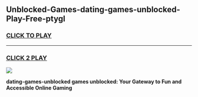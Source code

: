 
## Unblocked-Games-dating-games-unblocked-Play-Free-ptygl
<h3>
<a href="https://premium76.site?title=dating-games-unblocked&ref=21A">CLICK TO PLAY</a></h3>
<hr>

<h3>
<a href="https://premium76.site?title=dating-games-unblocked&ref=21A">CLICK 2 PLAY</a>
  
</h3>

<a href="https://premium76.site?title=dating-games-unblocked&ref=21A"><img src="https://clearcache.store/games.png"></a>


**dating-games-unblocked games unblocked: Your Gateway to Fun and Accessible Online Gaming**

